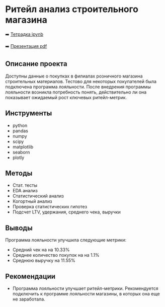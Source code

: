 # Ритейл анализ строительного магазина

➡️ [Тетрадка ipynb](https://github.com/mechfil/yandex_practicum/blob/main/Building%20materials%20store/Retail%20analysis%20of%20a%20building%20materials%20store.ipynb)

➡️ [Презентация pdf](https://disk.yandex.ru/i/upR-ZLa9UdvT-w)

## Описание проекта

Доступны данные о покупках в филиалах розничного магазина строительных материалов. Тестово для некоторых покупателей была подключена программа лояльности. После внедрения программы лояльности возникла потребность понять, действительно ли она показывает ожидаемый рост ключевых ритейл-метрик.


## Инструменты

- python
- pandas
- numpy
- scipy
- matplotlib
- seaborn
- plotly

## Методы
- Стат. тесты
- EDA анализ
- Статистический анализ
- Когортный анализ
- Проверка статистических гипотез
- Подсчет LTV, удержания, среднего чека, выручки


## Выводы
Программа лояльности улучшила следующие метрики:
- Средний чек на на 10.33%
- Среднее количество покупок на на 1.1%
- Среднюю выручку на 11.55%

## Рекомендации
- Программа лояльности улучшает ритейл-метрики. Рекомендуется подключить к программе лояльности магазины, в которых она еще не заработала.

